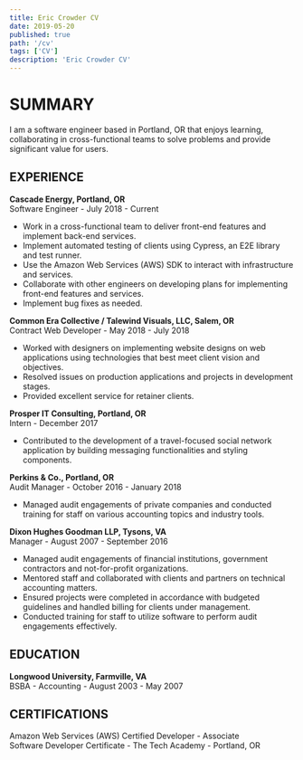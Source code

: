 ```yaml
---
title: Eric Crowder CV
date: 2019-05-20
published: true
path: '/cv'
tags: ['CV']
description: 'Eric Crowder CV'
---
```


# SUMMARY

I am a software engineer based in Portland, OR that enjoys learning, collaborating in cross-functional teams to solve problems and provide significant value for users.

## EXPERIENCE

**Cascade Energy, Portland, OR**  
Software Engineer - July 2018 - Current

- Work in a cross-functional team to deliver front-end features and implement back-end services.
- Implement automated testing of clients using Cypress, an E2E library and test runner.
- Use the Amazon Web Services (AWS) SDK to interact with infrastructure and services.
- Collaborate with other engineers on developing plans for implementing front-end features and services.
- Implement bug fixes as needed.

**Common Era Collective / Talewind Visuals, LLC, Salem, OR**  
Contract Web Developer - May 2018 - July 2018

- Worked with designers on implementing website designs on web applications using technologies that best meet client vision and objectives.
- Resolved issues on production applications and projects in development stages.
- Provided excellent service for retainer clients.

**Prosper IT Consulting, Portland, OR**  
 Intern - December 2017

- Contributed to the development of a travel-focused social network application by building messaging functionalities and styling components.

**Perkins & Co., Portland, OR**  
Audit Manager - October 2016 - January 2018

- Managed audit engagements of private companies and conducted training for staff on various accounting topics and industry tools.

**Dixon Hughes Goodman LLP, Tysons, VA**  
Manager - August 2007 - September 2016

- Managed audit engagements of financial institutions, government contractors and not-for-profit organizations.
- Mentored staff and collaborated with clients and partners on technical accounting matters.
- Ensured projects were completed in accordance with budgeted guidelines and handled billing for clients under management.
- Conducted training for staff to utilize software to perform audit engagements effectively.

## EDUCATION

**Longwood University, Farmville, VA**  
BSBA - Accounting - August 2003 - May 2007

## CERTIFICATIONS

Amazon Web Services (AWS) Certified Developer - Associate  
Software Developer Certificate - The Tech Academy - Portland, OR

